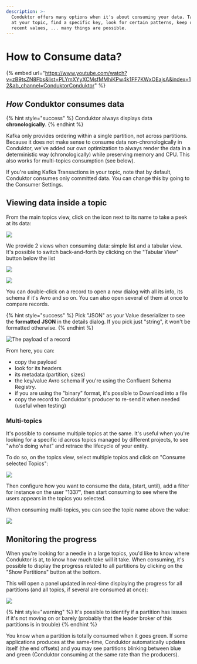 ```yaml
---
description: >-
  Conduktor offers many options when it's about consuming your data. Take a peek
  at your topic, find a specific key, look for certain patterns, keep only the
  recent values, ... many things are possible.
---
```


# How to Consume data?

{% embed url="https://www.youtube.com/watch?v=zB9tsZN8Fbs&list=PLYmXYyXCMsfMMhiKPw4k1FF7KWxOEajsA&index=12&ab_channel=ConduktorConduktor" %}

## _How_ Conduktor consumes data

{% hint style="success" %}
Conduktor always displays data **chronologically**.&#x20;
{% endhint %}

Kafka only provides ordering within a single partition, not across partitions. Because it does not make sense to consume data non-chronologically in Conduktor, we've added our own optimization to always render the data in a deterministic way (chronologically) while preserving memory and CPU. This also works for multi-topics consumption (see below).

If you're using Kafka Transactions in your topic, note that by default, Conduktor consumes only committed data. You can change this by going to the Consumer Settings.

## Viewing data inside a topic

From the main topics view, click on the icon next to its name to take a peek at its data:

![](../.gitbook/assets/screenshot-2020-06-25-at-15.21.24.png)

We provide 2 views when consuming data: simple list and a tabular view. It's possible to switch back-and-forth by clicking on the "Tabular View" button below the list

![](<../.gitbook/assets/screenshot-2020-06-25-at-15.04.41 (1).png>)

![](<../.gitbook/assets/screenshot-2020-06-25-at-15.07.08 (2).png>)

You can double-click on a record to open a new dialog with all its info, its schema if it's Avro and so on. You can also open several of them at once to compare records.

{% hint style="success" %}
Pick "JSON" as your Value deserializer to see the **formatted** **JSON** in the details dialog. If you pick just "string", it won't be formatted otherwise.
{% endhint %}

![The payload of a record](../.gitbook/assets/screenshot-2020-06-25-at-15.15.11.png)

From here, you can:

- copy the payload
- look for its headers
- its metadata (partition, sizes)
- the key/value Avro schema if you're using the Confluent Schema Registry.&#x20;
- if you are using the "binary" format, it's possible to Download into a file
- copy the record to Conduktor's producer to re-send it when needed (useful when testing)

### Multi-topics

It's possible to consume multiple topics at the same. It's useful when you're looking for a specific id across topics managed by different projects, to see "who's doing what" and retrace the lifecycle of your entity.

To do so, on the topics view, select multiple topics and click on "Consume selected Topics":

![](../.gitbook/assets/screenshot-2020-06-25-at-14.46.18.png)

Then configure how you want to consume the data, (start, until), add a filter for instance on the user "1337", then start consuming to see where the users appears in the topics you selected.

When consuming multi-topics, you can see the topic name above the value:

![](../.gitbook/assets/screenshot-2020-06-25-at-14.51.37.png)

## Monitoring the progress

When you're looking for a needle in a large topics, you'd like to know where Conduktor is at, to know how much take will it take. When consuming, it's possible to display the progress related to all partitions by clicking on the "Show Partitions" button at the bottom.

This will open a panel updated in real-time displaying the progress for all partitions (and all topics, if several are consumed at once):

![](<../.gitbook/assets/screenshot-2020-06-25-at-16.48.45 (1).png>)

{% hint style="warning" %}
It's possible to identify if a partition has issues if it's not moving on or barely (probably that the leader broker of this partitions is in trouble)
{% endhint %}

You know when a partition is totally consumed when it goes green. If some applications produces at the same-time, Conduktor automatically updates itself (the end offsets) and you may see partitions blinking between blue and green (Conduktor consuming at the same rate than the producers).
